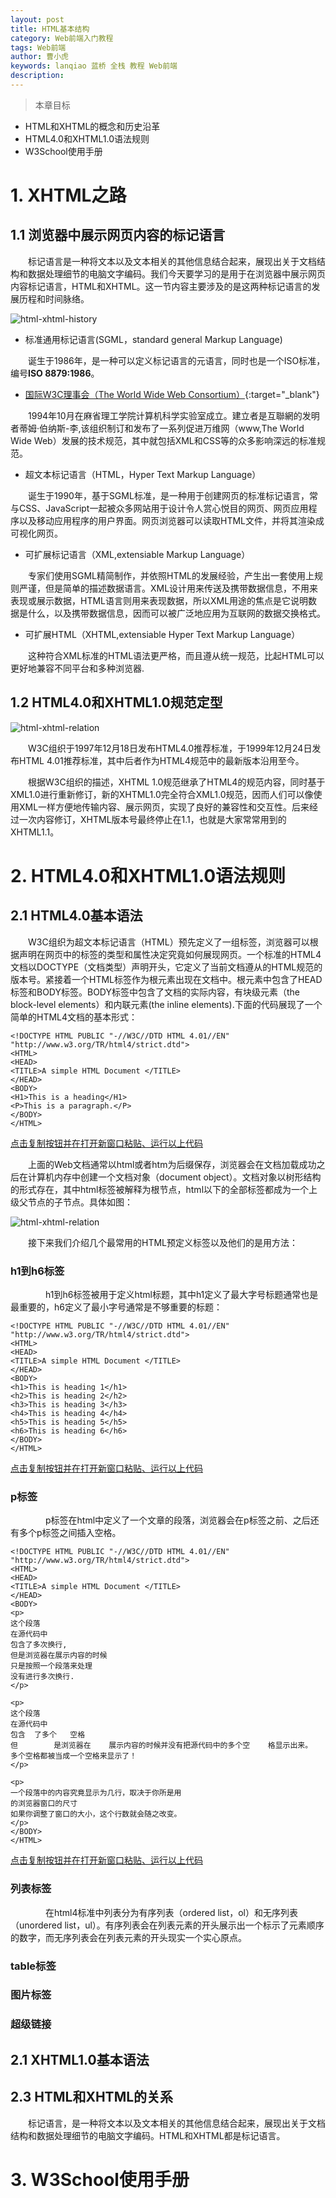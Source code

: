 ```yaml
---
layout: post
title: HTML基本结构
category: Web前端入门教程
tags: Web前端
author: 曹小虎
keywords: lanqiao 蓝桥 全栈 教程 Web前端
description: 
---
```


> 本章目标

- HTML和XHTML的概念和历史沿革
- HTML4.0和XHTML1.0语法规则
- W3School使用手册

# 1. XHTML之路

## 1.1 浏览器中展示网页内容的标记语言
&emsp;&emsp;标记语言是一种将文本以及文本相关的其他信息结合起来，展现出关于文档结构和数据处理细节的电脑文字编码。我们今天要学习的是用于在浏览器中展示网页内容标记语言，HTML和XHTML。这一节内容主要涉及的是这两种标记语言的发展历程和时间脉络。

![html-xhtml-history](/public/img/html/html-xhtml-history.png)  

- 标准通用标记语言(SGML，standard general Markup Language)

&emsp;&emsp;诞生于1986年，是一种可以定义标记语言的元语言，同时也是一个ISO标准，编号**ISO 8879:1986**。

- [国际W3C理事会（The World Wide Web Consortium）](https://zh.wikipedia.org/wiki/%E4%B8%87%E7%BB%B4%E7%BD%91%E8%81%94%E7%9B%9F){:target="_blank"}

&emsp;&emsp;1994年10月在麻省理工学院计算机科学实验室成立。建立者是互聯網的发明者蒂姆·伯纳斯-李,该组织制订和发布了一系列促进万维网（www,The World Wide Web）发展的技术规范，其中就包括XML和CSS等的众多影响深远的标准规范。

- 超文本标记语言（HTML，Hyper Text Markup Language）

&emsp;&emsp;诞生于1990年，基于SGML标准，是一种用于创建网页的标准标记语言，常与CSS、JavaScript一起被众多网站用于设计令人赏心悦目的网页、网页应用程序以及移动应用程序的用户界面。网页浏览器可以读取HTML文件，并将其渲染成可视化网页。

- 可扩展标记语言（XML,extensiable Markup Language）

&emsp;&emsp;专家们使用SGML精简制作，并依照HTML的发展经验，产生出一套使用上规则严谨，但是简单的描述数据语言。XML设计用来传送及携带数据信息，不用来表现或展示数据，HTML语言则用来表现数据，所以XML用途的焦点是它说明数据是什么，以及携带数据信息，因而可以被广泛地应用为互联网的数据交换格式。

- 可扩展HTML（XHTML,extensiable Hyper Text Markup Language）

&emsp;&emsp;这种符合XML标准的HTML语法更严格，而且遵从统一规范，比起HTML可以更好地兼容不同平台和多种浏览器.

## 1.2 HTML4.0和XHTML1.0规范定型

![html-xhtml-relation](/public/img/html/xhtml-way.gif)  

&emsp;&emsp;W3C组织于1997年12月18日发布HTML4.0推荐标准，于1999年12月24日发布HTML 4.01推荐标准，其中后者作为HTML4规范中的最新版本沿用至今。  

&emsp;&emsp;根据W3C组织的描述，XHTML 1.0规范继承了HTML4的规范内容，同时基于XML1.0进行重新修订，新的XHTML1.0完全符合XML1.0规范，因而人们可以像使用XML一样方便地传输内容、展示网页，实现了良好的兼容性和交互性。后来经过一次内容修订，XHTML版本号最终停止在1.1，也就是大家常常用到的XHTML1.1。  

# 2. HTML4.0和XHTML1.0语法规则 

## 2.1 HTML4.0基本语法

&emsp;&emsp;W3C组织为超文本标记语言（HTML）预先定义了一组标签，浏览器可以根据声明在网页中的标签的类型和属性决定究竟如何展现网页。一个标准的HTML4文档以DOCTYPE（文档类型）声明开头，它定义了当前文档遵从的HTML规范的版本号。紧接着一个HTML标签作为根元素出现在文档中。根元素中包含了HEAD标签和BODY标签。BODY标签中包含了文档的实际内容，有块级元素（the block-level elements）和内联元素(the inline elements).下面的代码展现了一个简单的HTML4文档的基本形式：

    <!DOCTYPE HTML PUBLIC "-//W3C//DTD HTML 4.01//EN" "http://www.w3.org/TR/html4/strict.dtd">
    <HTML>
    <HEAD>
    <TITLE>A simple HTML Document </TITLE>
    </HEAD>
    <BODY>
    <H1>This is a heading</H1>
    <P>This is a paragraph.</P>
    </BODY>
    </HTML>

[点击复制按钮并在打开新窗口粘贴、运行以上代码](/public/tiyEditor.html)  

&emsp;&emsp;上面的Web文档通常以html或者htm为后缀保存，浏览器会在文档加载成功之后在计算机内存中创建一个文档对象（document object）。文档对象以树形结构的形式存在，其中html标签被解释为根节点，html以下的全部标签都成为一个上级父节点的子节点。具体如图：  

![html-xhtml-relation](/public/img/html/html-dom-structure.gif)  

&emsp;&emsp;接下来我们介绍几个最常用的HTML预定义标签以及他们的是用方法：

### h1到h6标签

 &emsp;&emsp;&emsp;&emsp;h1到h6标签被用于定义html标题，其中h1定义了最大字号标题通常也是最重要的，h6定义了最小字号通常是不够重要的标题：

    <!DOCTYPE HTML PUBLIC "-//W3C//DTD HTML 4.01//EN" "http://www.w3.org/TR/html4/strict.dtd">
    <HTML>
    <HEAD>
    <TITLE>A simple HTML Document </TITLE>
    </HEAD>
    <BODY>
    <h1>This is heading 1</h1>
    <h2>This is heading 2</h2>
    <h3>This is heading 3</h3>
    <h4>This is heading 4</h4>
    <h5>This is heading 5</h5>
    <h6>This is heading 6</h6>
    </BODY>
    </HTML>

[点击复制按钮并在打开新窗口粘贴、运行以上代码](/public/tiyEditor.html)  

### p标签

 &emsp;&emsp;&emsp;&emsp;p标签在html中定义了一个文章的段落，浏览器会在p标签之前、之后还有多个p标签之间插入空格。

    <!DOCTYPE HTML PUBLIC "-//W3C//DTD HTML 4.01//EN" "http://www.w3.org/TR/html4/strict.dtd">
    <HTML>
    <HEAD>
    <TITLE>A simple HTML Document </TITLE>
    </HEAD>
    <BODY>
    <p>
    这个段落
    在源代码中
    包含了多次换行,
    但是浏览器在展示内容的时候
    只是按照一个段落来处理
    没有进行多次换行.
    </p>

    <p>
    这个段落
    在源代码中
    包含  了多个   空格
    但        是浏览器在    展示内容的时候并没有把源代码中的多个空    格显示出来。
    多个空格都被当成一个空格来显示了！
    </p>

    <p>
    一个段落中的内容究竟显示为几行，取决于你所是用
    的浏览器窗口的尺寸
    如果你调整了窗口的大小，这个行数就会随之改变。
    </p>
    </BODY>
    </HTML>

[点击复制按钮并在打开新窗口粘贴、运行以上代码](/public/tiyEditor.html)  

### 列表标签

 &emsp;&emsp;&emsp;&emsp;在html4标准中列表分为有序列表（ordered list，ol）和无序列表（unordered list，ul）。有序列表会在列表元素的开头展示出一个标示了元素顺序的数字，而无序列表会在列表元素的开头现实一个实心原点。

### table标签

### 图片标签

### 超级链接

## 2.1 XHTML1.0基本语法

## 2.3 HTML和XHTML的关系

&emsp;&emsp;标记语言，是一种将文本以及文本相关的其他信息结合起来，展现出关于文档结构和数据处理细节的电脑文字编码。HTML和XHTML都是标记语言。  

# 3. W3School使用手册

